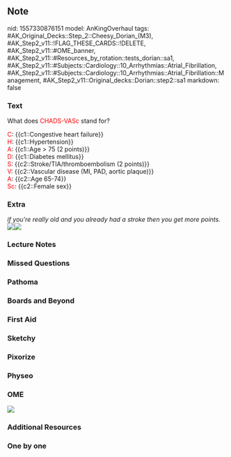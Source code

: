 ## Note
nid: 1557330876151
model: AnKingOverhaul
tags: #AK_Original_Decks::Step_2::Cheesy_Dorian_(M3), #AK_Step2_v11::!FLAG_THESE_CARDS::!DELETE, #AK_Step2_v11::#OME_banner, #AK_Step2_v11::#Resources_by_rotation::tests_dorian::sa1, #AK_Step2_v11::#Subjects::Cardiology::10_Arrhythmias::Atrial_Fibrillation, #AK_Step2_v11::#Subjects::Cardiology::10_Arrhythmias::Atrial_Fibrillation::Management, #AK_Step2_v11::Original_decks::Dorian::step2::sa1
markdown: false

### Text
What does <font color="#FC0107" style="">CHADS-VASc</font> stand
for?
<div>
  <font color="#FC0107" style="">C</font>: {{c1::Congestive heart
  failure}}
</div>
<div>
  <font color="#FC0107">H</font>: {{c1::Hypertension}}
</div>
<div>
  <font color="#FC0107">A</font>: {{c1::Age > 75 (2 points)}}
</div>
<div>
  <font color="#FC0107">D</font>: {{c1::Diabetes mellitus}}
</div>
<div>
  <font color="#FC0107">S</font>: {{c2::Stroke/TIA/thromboembolism
  (2 points)}}
</div>
<div>
  <font color="#FC0107">V</font>: {{c2::Vascular disease (MI, PAD,
  aortic plaque)}}
</div>
<div>
  <font color="#FC0107">A</font>: {{c2::Age 65-74}}
</div>
<div>
  <font color="#FC0107" style="">Sc</font>: {{c2::Female sex}}
</div>

### Extra
<div>
  <i>if you're really old and you already had a stroke then you get
  more points.</i>
</div>
<div>
  <i><img src="paste-20667382628353.jpg"><img src="L18435.jpg"></i>
</div>

### Lecture Notes


### Missed Questions


### Pathoma


### Boards and Beyond


### First Aid


### Sketchy


### Pixorize


### Physeo


### OME
<div class="ome-widget">
  <a href="https://onlinemeded.org?ref=anki"><img src=
  "_OME_AnkiFlashcards_General_7.png"></a>
</div>

### Additional Resources


### One by one

